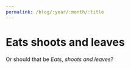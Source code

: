 ```yaml
---
permalink: /blog/:year/:month/:title
---
```

# Eats shoots and leaves

Or should that be _Eats, shoots and leaves_?

